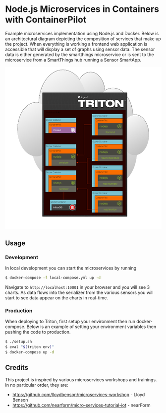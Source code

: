 # Node.js Microservices in Containers with ContainerPilot

Example microservices implementation using Node.js and Docker. Below is an architectural diagram depicting the composition of services that make up the project. When everything is working a frontend web application is accessible that will display a set of graphs using sensor data. The sensor data is either generated by the smartthings microservice or is sent to the microservice from a SmartThings hub running a Sensor SmartApp.

![](./project_overview.png)

## Usage

### Development

In local development you can start the microservices by running

```sh
$ docker-compose -f local-compose.yml up -d
```

Navigate to `http://localhost:10001` in your browser and you will see 3 charts. As data flows into the serializer from the various sensors you will start to see data appear on the charts in real-time.

### Production

When deploying to Triton, first setup your environment then run docker-compose. Below is an example of setting your environment variables then pushing the code to production.

```sh
$ ./setup.sh
$ eval "$(triton env)"
$ docker-compose up -d
```


## Credits

This project is inspired by various microservices workshops and trainings. In no particular order, they are:
* https://github.com/lloydbenson/microservices-workshop - Lloyd Benson
* https://github.com/nearform/micro-services-tutorial-iot - nearForm
